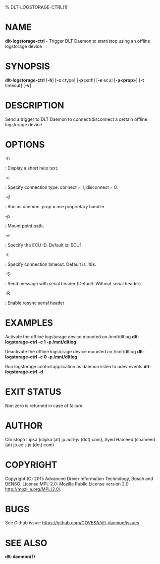 % DLT-LOGSTORAGE-CTRL(1)

# NAME

**dlt-logstorage-ctrl** - Trigger DLT Daemon to start/stop using an offline logstorage device

# SYNOPSIS

**dlt-logstorage-ctrl** \[**-h**\] \[**-c** ctype\] \[**-p** path\] \[**-e** ecu\] \[**-p\<prop\>**\] \[**-t** timeout\] \[**-v**\]

# DESCRIPTION

Send a trigger to DLT Daemon to connect/disconnect a certain offline logstorage device

# OPTIONS

-h

:   Display a short help text.

-c

:   Specify connection type: connect = 1, disconnect = 0.

-d

:   Run as daemon: prop = use proprietary handler

-p

:    Mount point path.

-e

:   Specify the ECU ID. Default is: ECU1.

-t

:    Specify connection timeout. Default is: 10s.

-S

:   Send message with serial header (Default: Without serial header)

-R

:   Enable resync serial header

# EXAMPLES

Activate the offline logstorage device mounted on /mnt/dltlog
    **dlt-logstorage-ctrl -c 1 -p /mnt/dltlog**

Deactivate the offline logstorage device mounted on /mnt/dltlog
    **dlt-logstorage-ctrl -c 0 -p /mnt/dltlog**

Run logstorage control application as daemon listen to udev events
    **dlt-logstorage-ctrl -d**

# EXIT STATUS

Non zero is returned in case of failure.

# AUTHOR

Christoph Lipka (clipka (at) jp.adit-jv (dot) com), Syed Hameed (shameed (at) jp.adit-jv (dot) com)

# COPYRIGHT

Copyright (C) 2015 Advanced Driver Information Technology, Bosch and DENSO. License MPL-2.0: Mozilla Public License version 2.0 <http://mozilla.org/MPL/2.0/>.

# BUGS

See Github issue: <https://github.com/COVESA/dlt-daemon/issues>

# SEE ALSO

**dlt-daemon(1)**
